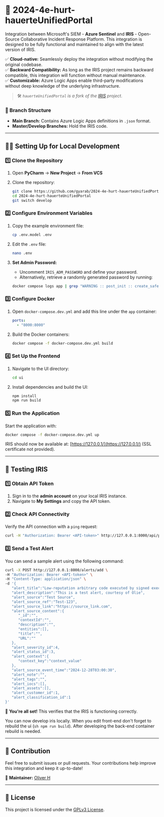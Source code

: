 # 🚀 2024-4e-hurt-hauerteUnifiedPortal

Integration between Microsoft's SIEM - **Azure Sentinel** and **IRIS** - Open-Source Collaborative Incident Response Platform. This integration is designed to be fully functional and maintained to align with the latest version of IRIS.

✅ **Cloud-native:** Seamlessly deploy the integration without modifying the original codebase.  
✅ **Backward Compatibility:** As long as the IRIS project remains backward compatible, this integration will function without manual maintenance.  
✅ **Customizable:** Azure Logic Apps enable third-party modifications without deep knowledge of the underlying infrastructure.  

> 🛠️ *`hauerteUnifiedPortal` is a fork of the [IRIS](https://github.com/dfir-iris/iris-web) project.*

### 📁 Branch Structure

- **Main Branch:** Contains Azure Logic Apps definitions in `.json` format.  
- **Master/Develop Branches:** Hold the IRIS code.

---

## 🧑‍💻 Setting Up for Local Development

### 1️⃣ Clone the Repository

1. Open **PyCharm** → **New Project** → **From VCS**  
2. Clone the repository:

    ```sh
    git clone https://github.com/gyarab/2024-4e-hurt-hauerteUnifiedPortal.git
    cd 2024-4e-hurt-hauerteUnifiedPortal
    git switch develop
    ```

### 2️⃣ Configure Environment Variables

1. Copy the example environment file:

    ```sh
    cp .env.model .env
    ```

2. Edit the `.env` file:

    ```sh
    nano .env
    ```

3. **Set Admin Password:**

   - Uncomment `IRIS_ADM_PASSWORD` and define your password.
   - Alternatively, retrieve a randomly generated password by running:

    ```sh
    docker compose logs app | grep "WARNING :: post_init :: create_safe_admin"
    ```

### 3️⃣ Configure Docker

1. Open `docker-compose.dev.yml` and add this line under the `app` container:

    ```yaml
    ports:
      - "8000:8000"
    ```

2. Build the Docker containers:

    ```sh
    docker compose -f docker-compose.dev.yml build
    ```

### 4️⃣ Set Up the Frontend

1. Navigate to the UI directory:

    ```sh
    cd ui
    ```

2. Install dependencies and build the UI:

    ```sh
    npm install
    npm run build
    ```

### 5️⃣ Run the Application

Start the application with:

```sh
docker compose -f docker-compose.dev.yml up
```

IRIS should now be available at: [https://127.0.0.1/](https://127.0.0.1/) (SSL certificate not provided).

---

## 🔗 Testing IRIS

### 1️⃣ Obtain API Token

1. Sign in to the **admin account** on your local IRIS instance.
2. Navigate to **My Settings** and copy the API token.

### 2️⃣ Check API Connectivity

Verify the API connection with a `ping` request:

```sh
curl -H "Authorization: Bearer <API-token>" http://127.0.0.1:8000/api/ping
```

### 3️⃣ Send a Test Alert

You can send a sample alert using the following command:

```sh
curl -X POST http://127.0.0.1:8000/alerts/add \
-H "Authorization: Bearer <API-token>" \
-H "Content-Type: application/json" \
-d '{
   "alert_title":"Low-reputation arbitrary code executed by signed executable",
   "alert_description":"This is a test alert, courtesy of Olie",
   "alert_source":"Test Source",
   "alert_source_ref":"Test-123",
   "alert_source_link":"https://source_link.com",
   "alert_source_content":{
      "_id":"",
      "contextId":"",
      "description":"",
      "entities":[],
      "title":"",
      "URL":""
   },
   "alert_severity_id":4,
   "alert_status_id":3,
   "alert_context":{
      "context_key":"context_value"
   },
   "alert_source_event_time":"2024-12-28T03:00:30",
   "alert_note":"",
   "alert_tags":"",
   "alert_iocs":[],
   "alert_assets":[],
   "alert_customer_id":1,
   "alert_classification_id":1
}'
```

🎉 **You're all set!** This verifies that the IRIS is functioning correctly.

You can now develop iris locally. When you edit front-end don't forget to rebuild the ui (```sh npm run build```). After developing the back-end container rebuild is needed.

---

## 📌 Contribution

Feel free to submit issues or pull requests. Your contributions help improve this integration and keep it up-to-date!

👤 **Maintainer:** [Oliver H](https://github.com/gyarab)

---

## 📜 License

This project is licensed under the [GPLv3 License]((https://github.com/gyarab/2024-4e-hurt-hauerteUnifiedPortal/blob/master/LICENSE.txt)).

